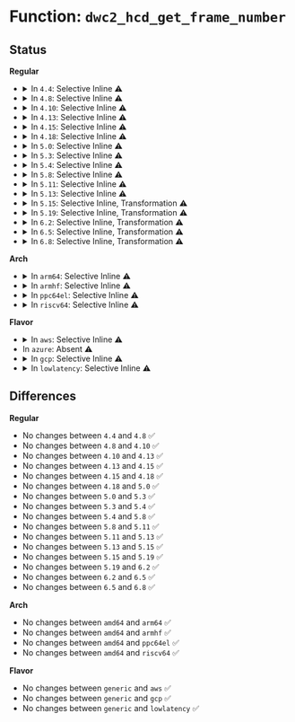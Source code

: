 # Function: <code>dwc2_hcd_get_frame_number</code>

## Status
<b>Regular</b>
<ul>
<li>
<details>
<summary>In <code>4.4</code>: Selective Inline ⚠️</summary>

```c
int dwc2_hcd_get_frame_number(struct dwc2_hsotg *hsotg);
```

**Collision:** Unique Global

**Inline:** Selective

**Transformation:** False

**Instances:**

```
In drivers/usb/dwc2/hcd.c (ffffffff81626905)
Location: drivers/usb/dwc2/hcd.c:1879
Inline: True
Inline callers:
  - drivers/usb/dwc2/hcd.c:_dwc2_hcd_get_frame_number
Direct callers:
  - drivers/usb/dwc2/hcd_intr.c:dwc2_hc_nyet_intr
  - drivers/usb/dwc2/hcd_intr.c:dwc2_handle_hcd_intr
  - drivers/usb/dwc2/hcd_queue.c:dwc2_hcd_qh_create
  - drivers/usb/dwc2/hcd_queue.c:dwc2_hcd_qh_deactivate
```
**Symbols:**

```
ffffffff81629830-ffffffff8162984b: dwc2_hcd_get_frame_number (STB_GLOBAL)
```
</details>
</li>
<li>
<details>
<summary>In <code>4.8</code>: Selective Inline ⚠️</summary>

```c
int dwc2_hcd_get_frame_number(struct dwc2_hsotg *hsotg);
```

**Collision:** Unique Global

**Inline:** Selective

**Transformation:** False

**Instances:**

```
In drivers/usb/dwc2/hcd.c (ffffffff81684e25)
Location: drivers/usb/dwc2/hcd.c:3736
Inline: True
Inline callers:
  - drivers/usb/dwc2/hcd.c:_dwc2_hcd_get_frame_number
Direct callers:
  - drivers/usb/dwc2/hcd_intr.c:dwc2_handle_hcd_intr
  - drivers/usb/dwc2/hcd_intr.c:dwc2_hc_nyet_intr
  - drivers/usb/dwc2/hcd_queue.c:dwc2_hcd_qh_deactivate
  - drivers/usb/dwc2/hcd_queue.c:dwc2_pick_first_frame
  - drivers/usb/dwc2/hcd_ddma.c:dwc2_hcd_start_xfer_ddma
```
**Symbols:**

```
ffffffff816884c0-ffffffff816884d8: dwc2_hcd_get_frame_number (STB_GLOBAL)
```
</details>
</li>
<li>
<details>
<summary>In <code>4.10</code>: Selective Inline ⚠️</summary>

```c
int dwc2_hcd_get_frame_number(struct dwc2_hsotg *hsotg);
```

**Collision:** Unique Global

**Inline:** Selective

**Transformation:** False

**Instances:**

```
In drivers/usb/dwc2/hcd.c (ffffffff816b3055)
Location: drivers/usb/dwc2/hcd.c:3767
Inline: True
Inline callers:
  - drivers/usb/dwc2/hcd.c:_dwc2_hcd_get_frame_number
Direct callers:
  - drivers/usb/dwc2/hcd_intr.c:dwc2_handle_hcd_intr
  - drivers/usb/dwc2/hcd_intr.c:dwc2_hc_nyet_intr
  - drivers/usb/dwc2/hcd_queue.c:dwc2_hcd_qh_deactivate
  - drivers/usb/dwc2/hcd_queue.c:dwc2_pick_first_frame
  - drivers/usb/dwc2/hcd_ddma.c:dwc2_hcd_start_xfer_ddma
```
**Symbols:**

```
ffffffff816b66e0-ffffffff816b66f8: dwc2_hcd_get_frame_number (STB_GLOBAL)
```
</details>
</li>
<li>
<details>
<summary>In <code>4.13</code>: Selective Inline ⚠️</summary>

```c
int dwc2_hcd_get_frame_number(struct dwc2_hsotg *hsotg);
```

**Collision:** Unique Global

**Inline:** Selective

**Transformation:** False

**Instances:**

```
In drivers/usb/dwc2/hcd.c (ffffffff816c7335)
Location: drivers/usb/dwc2/hcd.c:3795
Inline: True
Inline callers:
  - drivers/usb/dwc2/hcd.c:_dwc2_hcd_get_frame_number
Direct callers:
  - drivers/usb/dwc2/hcd_intr.c:dwc2_handle_hcd_intr
  - drivers/usb/dwc2/hcd_intr.c:dwc2_hc_nyet_intr
  - drivers/usb/dwc2/hcd_queue.c:dwc2_hcd_qh_deactivate
  - drivers/usb/dwc2/hcd_queue.c:dwc2_pick_first_frame
  - drivers/usb/dwc2/hcd_ddma.c:dwc2_hcd_start_xfer_ddma
```
**Symbols:**

```
ffffffff816caa40-ffffffff816caa58: dwc2_hcd_get_frame_number (STB_GLOBAL)
```
</details>
</li>
<li>
<details>
<summary>In <code>4.15</code>: Selective Inline ⚠️</summary>

```c
int dwc2_hcd_get_frame_number(struct dwc2_hsotg *hsotg);
```

**Collision:** Unique Global

**Inline:** Selective

**Transformation:** False

**Instances:**

```
In drivers/usb/dwc2/hcd.c (ffffffff817337a5)
Location: drivers/usb/dwc2/hcd.c:3804
Inline: True
Inline callers:
  - drivers/usb/dwc2/hcd.c:_dwc2_hcd_get_frame_number
Direct callers:
  - drivers/usb/dwc2/hcd_intr.c:dwc2_handle_hcd_intr
  - drivers/usb/dwc2/hcd_intr.c:dwc2_hc_nyet_intr
  - drivers/usb/dwc2/hcd_queue.c:dwc2_hcd_qh_deactivate
  - drivers/usb/dwc2/hcd_queue.c:dwc2_pick_first_frame
  - drivers/usb/dwc2/hcd_ddma.c:dwc2_hcd_start_xfer_ddma
```
**Symbols:**

```
ffffffff81736f90-ffffffff81736fa8: dwc2_hcd_get_frame_number (STB_GLOBAL)
```
</details>
</li>
<li>
<details>
<summary>In <code>4.18</code>: Selective Inline ⚠️</summary>

```c
int dwc2_hcd_get_frame_number(struct dwc2_hsotg *hsotg);
```

**Collision:** Unique Global

**Inline:** Selective

**Transformation:** False

**Instances:**

```
In drivers/usb/dwc2/hcd.c (ffffffff817734a5)
Location: drivers/usb/dwc2/hcd.c:3934
Inline: True
Inline callers:
  - drivers/usb/dwc2/hcd.c:_dwc2_hcd_get_frame_number
Direct callers:
  - drivers/usb/dwc2/hcd_intr.c:dwc2_handle_hcd_intr
  - drivers/usb/dwc2/hcd_intr.c:dwc2_hc_nyet_intr
  - drivers/usb/dwc2/hcd_queue.c:dwc2_hcd_qh_deactivate
  - drivers/usb/dwc2/hcd_queue.c:dwc2_pick_first_frame
  - drivers/usb/dwc2/hcd_ddma.c:dwc2_hcd_start_xfer_ddma
```
**Symbols:**

```
ffffffff81776f70-ffffffff81776f88: dwc2_hcd_get_frame_number (STB_GLOBAL)
```
</details>
</li>
<li>
<details>
<summary>In <code>5.0</code>: Selective Inline ⚠️</summary>

```c
int dwc2_hcd_get_frame_number(struct dwc2_hsotg *hsotg);
```

**Collision:** Unique Global

**Inline:** Selective

**Transformation:** False

**Instances:**

```
In drivers/usb/dwc2/hcd.c (ffffffff817987bd)
Location: drivers/usb/dwc2/hcd.c:3934
Inline: True
Inline callers:
  - drivers/usb/dwc2/hcd.c:_dwc2_hcd_get_frame_number
Direct callers:
  - drivers/usb/dwc2/hcd_intr.c:dwc2_handle_hcd_intr
  - drivers/usb/dwc2/hcd_intr.c:dwc2_hc_nyet_intr
  - drivers/usb/dwc2/hcd_queue.c:dwc2_hcd_qh_deactivate
  - drivers/usb/dwc2/hcd_queue.c:dwc2_pick_first_frame
  - drivers/usb/dwc2/hcd_ddma.c:dwc2_hcd_start_xfer_ddma
```
**Symbols:**

```
ffffffff8179cc00-ffffffff8179cc23: dwc2_hcd_get_frame_number (STB_GLOBAL)
```
</details>
</li>
<li>
<details>
<summary>In <code>5.3</code>: Selective Inline ⚠️</summary>

```c
int dwc2_hcd_get_frame_number(struct dwc2_hsotg *hsotg);
```

**Collision:** Unique Global

**Inline:** Selective

**Transformation:** False

**Instances:**

```
In drivers/usb/dwc2/hcd.c (ffffffff817d7a4d)
Location: drivers/usb/dwc2/hcd.c:3754
Inline: True
Inline callers:
  - drivers/usb/dwc2/hcd.c:_dwc2_hcd_get_frame_number
Direct callers:
  - drivers/usb/dwc2/hcd_intr.c:dwc2_handle_hcd_intr
  - drivers/usb/dwc2/hcd_intr.c:dwc2_hc_nyet_intr
  - drivers/usb/dwc2/hcd_queue.c:dwc2_hcd_qh_deactivate
  - drivers/usb/dwc2/hcd_queue.c:dwc2_pick_first_frame
  - drivers/usb/dwc2/hcd_ddma.c:dwc2_hcd_start_xfer_ddma
```
**Symbols:**

```
ffffffff817db7d0-ffffffff817db7f3: dwc2_hcd_get_frame_number (STB_GLOBAL)
```
</details>
</li>
<li>
<details>
<summary>In <code>5.4</code>: Selective Inline ⚠️</summary>

```c
int dwc2_hcd_get_frame_number(struct dwc2_hsotg *hsotg);
```

**Collision:** Unique Global

**Inline:** Selective

**Transformation:** False

**Instances:**

```
In drivers/usb/dwc2/hcd.c (ffffffff818088dd)
Location: drivers/usb/dwc2/hcd.c:3754
Inline: True
Inline callers:
  - drivers/usb/dwc2/hcd.c:_dwc2_hcd_get_frame_number
Direct callers:
  - drivers/usb/dwc2/hcd_intr.c:dwc2_handle_hcd_intr
  - drivers/usb/dwc2/hcd_intr.c:dwc2_hc_nyet_intr
  - drivers/usb/dwc2/hcd_queue.c:dwc2_hcd_qh_deactivate
  - drivers/usb/dwc2/hcd_queue.c:dwc2_pick_first_frame
  - drivers/usb/dwc2/hcd_ddma.c:dwc2_hcd_start_xfer_ddma
```
**Symbols:**

```
ffffffff8180c6f0-ffffffff8180c713: dwc2_hcd_get_frame_number (STB_GLOBAL)
```
</details>
</li>
<li>
<details>
<summary>In <code>5.8</code>: Selective Inline ⚠️</summary>

```c
int dwc2_hcd_get_frame_number(struct dwc2_hsotg *hsotg);
```

**Collision:** Unique Global

**Inline:** Selective

**Transformation:** False

**Instances:**

```
In drivers/usb/dwc2/hcd.c (ffffffff818d960d)
Location: drivers/usb/dwc2/hcd.c:3754
Inline: True
Inline callers:
  - drivers/usb/dwc2/hcd.c:_dwc2_hcd_get_frame_number
Direct callers:
  - drivers/usb/dwc2/hcd_intr.c:dwc2_handle_hcd_intr
  - drivers/usb/dwc2/hcd_intr.c:dwc2_hc_nyet_intr
  - drivers/usb/dwc2/hcd_queue.c:dwc2_hcd_qh_deactivate
  - drivers/usb/dwc2/hcd_queue.c:dwc2_pick_first_frame
  - drivers/usb/dwc2/hcd_ddma.c:dwc2_hcd_start_xfer_ddma
  - drivers/usb/dwc2/hcd_ddma.c:dwc2_hcd_start_xfer_ddma
  - drivers/usb/dwc2/hcd_ddma.c:dwc2_init_isoc_dma_desc
```
**Symbols:**

```
ffffffff818dd4b0-ffffffff818dd4d3: dwc2_hcd_get_frame_number (STB_GLOBAL)
```
</details>
</li>
<li>
<details>
<summary>In <code>5.11</code>: Selective Inline ⚠️</summary>

```c
int dwc2_hcd_get_frame_number(struct dwc2_hsotg *hsotg);
```

**Collision:** Unique Global

**Inline:** Selective

**Transformation:** False

**Instances:**

```
In drivers/usb/dwc2/hcd.c (ffffffff818e355d)
Location: drivers/usb/dwc2/hcd.c:3755
Inline: True
Inline callers:
  - drivers/usb/dwc2/hcd.c:_dwc2_hcd_get_frame_number
Direct callers:
  - drivers/usb/dwc2/hcd_intr.c:dwc2_handle_hcd_intr
  - drivers/usb/dwc2/hcd_intr.c:dwc2_hc_nyet_intr
  - drivers/usb/dwc2/hcd_queue.c:dwc2_hcd_qh_deactivate
  - drivers/usb/dwc2/hcd_queue.c:dwc2_pick_first_frame
  - drivers/usb/dwc2/hcd_ddma.c:dwc2_hcd_start_xfer_ddma
  - drivers/usb/dwc2/hcd_ddma.c:dwc2_hcd_start_xfer_ddma
  - drivers/usb/dwc2/hcd_ddma.c:dwc2_init_isoc_dma_desc
```
**Symbols:**

```
ffffffff818e7300-ffffffff818e7323: dwc2_hcd_get_frame_number (STB_GLOBAL)
```
</details>
</li>
<li>
<details>
<summary>In <code>5.13</code>: Selective Inline ⚠️</summary>

```c
int dwc2_hcd_get_frame_number(struct dwc2_hsotg *hsotg);
```

**Collision:** Unique Global

**Inline:** Selective

**Transformation:** False

**Instances:**

```
In drivers/usb/dwc2/hcd.c (ffffffff818c682d)
Location: drivers/usb/dwc2/hcd.c:3806
Inline: True
Inline callers:
  - drivers/usb/dwc2/hcd.c:_dwc2_hcd_get_frame_number
Direct callers:
  - drivers/usb/dwc2/hcd_intr.c:dwc2_handle_hcd_intr
  - drivers/usb/dwc2/hcd_intr.c:dwc2_hc_nyet_intr
  - drivers/usb/dwc2/hcd_queue.c:dwc2_hcd_qh_deactivate
  - drivers/usb/dwc2/hcd_queue.c:dwc2_pick_first_frame
  - drivers/usb/dwc2/hcd_ddma.c:dwc2_hcd_start_xfer_ddma
  - drivers/usb/dwc2/hcd_ddma.c:dwc2_hcd_start_xfer_ddma
  - drivers/usb/dwc2/hcd_ddma.c:dwc2_init_isoc_dma_desc
```
**Symbols:**

```
ffffffff818c91f0-ffffffff818c9215: dwc2_hcd_get_frame_number (STB_GLOBAL)
```
</details>
</li>
<li>
<details>
<summary>In <code>5.15</code>: Selective Inline, Transformation ⚠️</summary>

```c
int dwc2_hcd_get_frame_number(struct dwc2_hsotg *hsotg);
```

**Collision:** Unique Global

**Inline:** Selective

**Transformation:** True

**Instances:**

```
In drivers/usb/dwc2/hcd.c (ffffffff8195ef83)
Location: drivers/usb/dwc2/hcd.c:3806
Inline: True
Inline callers:
  - drivers/usb/dwc2/hcd.c:_dwc2_hcd_get_frame_number
Direct callers:
  - drivers/usb/dwc2/hcd_intr.c:dwc2_handle_hcd_intr
  - drivers/usb/dwc2/hcd_intr.c:dwc2_hc_nyet_intr
  - drivers/usb/dwc2/hcd_queue.c:dwc2_hcd_qh_deactivate
  - drivers/usb/dwc2/hcd_queue.c:dwc2_pick_first_frame
  - drivers/usb/dwc2/hcd_ddma.c:dwc2_hcd_start_xfer_ddma
  - drivers/usb/dwc2/hcd_ddma.c:dwc2_hcd_start_xfer_ddma
  - drivers/usb/dwc2/hcd_ddma.c:dwc2_init_isoc_dma_desc
```
**Symbols:**

```
ffffffff81d1b5f1-ffffffff81d1b605: dwc2_hcd_get_frame_number.cold (STB_LOCAL)
ffffffff81961df0-ffffffff81961e2b: dwc2_hcd_get_frame_number (STB_GLOBAL)
```
</details>
</li>
<li>
<details>
<summary>In <code>5.19</code>: Selective Inline, Transformation ⚠️</summary>

```c
int dwc2_hcd_get_frame_number(struct dwc2_hsotg *hsotg);
```

**Collision:** Unique Global

**Inline:** Selective

**Transformation:** True

**Instances:**

```
In drivers/usb/dwc2/hcd.c (ffffffff81ab93e3)
Location: drivers/usb/dwc2/hcd.c:3802
Inline: True
Inline callers:
  - drivers/usb/dwc2/hcd.c:_dwc2_hcd_get_frame_number
Direct callers:
  - drivers/usb/dwc2/hcd_intr.c:dwc2_handle_hcd_intr
  - drivers/usb/dwc2/hcd_intr.c:dwc2_hc_nyet_intr
  - drivers/usb/dwc2/hcd_queue.c:dwc2_hcd_qh_deactivate
  - drivers/usb/dwc2/hcd_queue.c:dwc2_pick_first_frame
  - drivers/usb/dwc2/hcd_ddma.c:dwc2_hcd_start_xfer_ddma
  - drivers/usb/dwc2/hcd_ddma.c:dwc2_hcd_start_xfer_ddma
  - drivers/usb/dwc2/hcd_ddma.c:dwc2_init_isoc_dma_desc
```
**Symbols:**

```
ffffffff81ee6935-ffffffff81ee6949: dwc2_hcd_get_frame_number.cold (STB_LOCAL)
ffffffff81abc260-ffffffff81abc2a3: dwc2_hcd_get_frame_number (STB_GLOBAL)
```
</details>
</li>
<li>
<details>
<summary>In <code>6.2</code>: Selective Inline, Transformation ⚠️</summary>

```c
int dwc2_hcd_get_frame_number(struct dwc2_hsotg *hsotg);
```

**Collision:** Unique Global

**Inline:** Selective

**Transformation:** True

**Instances:**

```
In drivers/usb/dwc2/hcd.c (ffffffff81c42753)
Location: drivers/usb/dwc2/hcd.c:3773
Inline: True
Inline callers:
  - drivers/usb/dwc2/hcd.c:_dwc2_hcd_get_frame_number
Direct callers:
  - drivers/usb/dwc2/hcd_intr.c:dwc2_handle_hcd_intr
  - drivers/usb/dwc2/hcd_intr.c:dwc2_hc_nyet_intr
  - drivers/usb/dwc2/hcd_queue.c:dwc2_hcd_qh_deactivate
  - drivers/usb/dwc2/hcd_queue.c:dwc2_pick_first_frame
  - drivers/usb/dwc2/hcd_ddma.c:dwc2_hcd_start_xfer_ddma
  - drivers/usb/dwc2/hcd_ddma.c:dwc2_hcd_start_xfer_ddma
  - drivers/usb/dwc2/hcd_ddma.c:dwc2_init_isoc_dma_desc
```
**Symbols:**

```
ffffffff820a2163-ffffffff820a2177: dwc2_hcd_get_frame_number.cold (STB_LOCAL)
ffffffff81c45880-ffffffff81c458c3: dwc2_hcd_get_frame_number (STB_GLOBAL)
```
</details>
</li>
<li>
<details>
<summary>In <code>6.5</code>: Selective Inline, Transformation ⚠️</summary>

```c
int dwc2_hcd_get_frame_number(struct dwc2_hsotg *hsotg);
```

**Collision:** Unique Global

**Inline:** Selective

**Transformation:** True

**Instances:**

```
In drivers/usb/dwc2/hcd.c (ffffffff81ca9d23)
Location: drivers/usb/dwc2/hcd.c:3773
Inline: True
Inline callers:
  - drivers/usb/dwc2/hcd.c:_dwc2_hcd_get_frame_number
Direct callers:
  - drivers/usb/dwc2/hcd_intr.c:dwc2_handle_hcd_intr
  - drivers/usb/dwc2/hcd_intr.c:dwc2_hc_nyet_intr
  - drivers/usb/dwc2/hcd_queue.c:dwc2_hcd_qh_deactivate
  - drivers/usb/dwc2/hcd_queue.c:dwc2_pick_first_frame
  - drivers/usb/dwc2/hcd_ddma.c:dwc2_hcd_start_xfer_ddma
  - drivers/usb/dwc2/hcd_ddma.c:dwc2_hcd_start_xfer_ddma
  - drivers/usb/dwc2/hcd_ddma.c:dwc2_init_isoc_dma_desc
```
**Symbols:**

```
ffffffff82123729-ffffffff8212373d: dwc2_hcd_get_frame_number.cold (STB_LOCAL)
ffffffff81cace50-ffffffff81cace93: dwc2_hcd_get_frame_number (STB_GLOBAL)
```
</details>
</li>
<li>
<details>
<summary>In <code>6.8</code>: Selective Inline, Transformation ⚠️</summary>

```c
int dwc2_hcd_get_frame_number(struct dwc2_hsotg *hsotg);
```

**Collision:** Unique Global

**Inline:** Selective

**Transformation:** True

**Instances:**

```
In drivers/usb/dwc2/hcd.c (ffffffff81d5e9d3)
Location: drivers/usb/dwc2/hcd.c:3773
Inline: True
Inline callers:
  - drivers/usb/dwc2/hcd.c:_dwc2_hcd_get_frame_number
Direct callers:
  - drivers/usb/dwc2/hcd_intr.c:dwc2_handle_hcd_intr
  - drivers/usb/dwc2/hcd_intr.c:dwc2_hc_nyet_intr
  - drivers/usb/dwc2/hcd_queue.c:dwc2_hcd_qh_deactivate
  - drivers/usb/dwc2/hcd_queue.c:dwc2_pick_first_frame
  - drivers/usb/dwc2/hcd_ddma.c:dwc2_hcd_start_xfer_ddma
  - drivers/usb/dwc2/hcd_ddma.c:dwc2_hcd_start_xfer_ddma
  - drivers/usb/dwc2/hcd_ddma.c:dwc2_init_isoc_dma_desc
```
**Symbols:**

```
ffffffff82204f00-ffffffff82204f14: dwc2_hcd_get_frame_number.cold (STB_LOCAL)
ffffffff81d61b00-ffffffff81d61b43: dwc2_hcd_get_frame_number (STB_GLOBAL)
```
</details>
</li>
</ul>
<b>Arch</b>
<ul>
<li>
<details>
<summary>In <code>arm64</code>: Selective Inline ⚠️</summary>

```c
int dwc2_hcd_get_frame_number(struct dwc2_hsotg *hsotg);
```

**Collision:** Unique Global

**Inline:** Selective

**Transformation:** False

**Instances:**

```
In drivers/usb/dwc2/hcd.c (ffff800010a40a14)
Location: drivers/usb/dwc2/hcd.c:3754
Inline: True
Inline callers:
  - drivers/usb/dwc2/hcd.c:_dwc2_hcd_get_frame_number
Direct callers:
  - drivers/usb/dwc2/hcd_intr.c:dwc2_handle_hcd_intr
  - drivers/usb/dwc2/hcd_intr.c:dwc2_hc_nyet_intr
  - drivers/usb/dwc2/hcd_queue.c:dwc2_hcd_qh_deactivate
  - drivers/usb/dwc2/hcd_queue.c:dwc2_pick_first_frame
  - drivers/usb/dwc2/hcd_ddma.c:dwc2_hcd_start_xfer_ddma
```
**Symbols:**

```
ffff800010a44ef0-ffff800010a44f44: dwc2_hcd_get_frame_number (STB_GLOBAL)
```
</details>
</li>
<li>
<details>
<summary>In <code>armhf</code>: Selective Inline ⚠️</summary>

```c
int dwc2_hcd_get_frame_number(struct dwc2_hsotg *hsotg);
```

**Collision:** Unique Global

**Inline:** Selective

**Transformation:** False

**Instances:**

```
In drivers/usb/dwc2/hcd.c (c0b12a98)
Location: drivers/usb/dwc2/hcd.c:3754
Inline: True
Inline callers:
  - drivers/usb/dwc2/hcd.c:_dwc2_hcd_get_frame_number
Direct callers:
  - drivers/usb/dwc2/hcd_intr.c:dwc2_handle_hcd_intr
  - drivers/usb/dwc2/hcd_intr.c:dwc2_hc_nyet_intr
  - drivers/usb/dwc2/hcd_queue.c:dwc2_hcd_qh_deactivate
  - drivers/usb/dwc2/hcd_queue.c:dwc2_pick_first_frame
  - drivers/usb/dwc2/hcd_ddma.c:dwc2_hcd_start_xfer_ddma
  - drivers/usb/dwc2/hcd_ddma.c:dwc2_calc_starting_frame
```
**Symbols:**

```
c0b17704-c0b17738: dwc2_hcd_get_frame_number (STB_GLOBAL)
```
</details>
</li>
<li>
<details>
<summary>In <code>ppc64el</code>: Selective Inline ⚠️</summary>

```c
int dwc2_hcd_get_frame_number(struct dwc2_hsotg *hsotg);
```

**Collision:** Unique Global

**Inline:** Selective

**Transformation:** False

**Instances:**

```
In drivers/usb/dwc2/hcd.c (c000000000b014f4)
Location: drivers/usb/dwc2/hcd.c:3754
Inline: True
Inline callers:
  - drivers/usb/dwc2/hcd.c:_dwc2_hcd_get_frame_number
Direct callers:
  - drivers/usb/dwc2/hcd_intr.c:dwc2_handle_hcd_intr
  - drivers/usb/dwc2/hcd_intr.c:dwc2_hc_nyet_intr
  - drivers/usb/dwc2/hcd_queue.c:dwc2_hcd_qh_deactivate
  - drivers/usb/dwc2/hcd_queue.c:dwc2_pick_first_frame
  - drivers/usb/dwc2/hcd_ddma.c:dwc2_hcd_start_xfer_ddma
```
**Symbols:**

```
c000000000b083b0-c000000000b0846c: dwc2_hcd_get_frame_number (STB_GLOBAL)
```
</details>
</li>
<li>
<details>
<summary>In <code>riscv64</code>: Selective Inline ⚠️</summary>

```c
int dwc2_hcd_get_frame_number(struct dwc2_hsotg *hsotg);
```

**Collision:** Unique Global

**Inline:** Selective

**Transformation:** False

**Instances:**

```
In drivers/usb/dwc2/hcd.c (ffffffe00065c78c)
Location: drivers/usb/dwc2/hcd.c:3754
Inline: True
Inline callers:
  - drivers/usb/dwc2/hcd.c:_dwc2_hcd_get_frame_number
Direct callers:
  - drivers/usb/dwc2/hcd_intr.c:dwc2_handle_hcd_intr
  - drivers/usb/dwc2/hcd_intr.c:dwc2_hc_nyet_intr
  - drivers/usb/dwc2/hcd_queue.c:dwc2_hcd_qh_deactivate
  - drivers/usb/dwc2/hcd_queue.c:dwc2_pick_first_frame
  - drivers/usb/dwc2/hcd_ddma.c:dwc2_hcd_start_xfer_ddma
```
**Symbols:**

```
ffffffe000661798-ffffffe0006617fa: dwc2_hcd_get_frame_number (STB_GLOBAL)
```
</details>
</li>
</ul>
<b>Flavor</b>
<ul>
<li>
<details>
<summary>In <code>aws</code>: Selective Inline ⚠️</summary>

```c
int dwc2_hcd_get_frame_number(struct dwc2_hsotg *hsotg);
```

**Collision:** Unique Global

**Inline:** Selective

**Transformation:** False

**Instances:**

```
In drivers/usb/dwc2/hcd.c (ffffffff817c0cbd)
Location: drivers/usb/dwc2/hcd.c:3754
Inline: True
Inline callers:
  - drivers/usb/dwc2/hcd.c:_dwc2_hcd_get_frame_number
Direct callers:
  - drivers/usb/dwc2/hcd_intr.c:dwc2_handle_hcd_intr
  - drivers/usb/dwc2/hcd_intr.c:dwc2_hc_nyet_intr
  - drivers/usb/dwc2/hcd_queue.c:dwc2_hcd_qh_deactivate
  - drivers/usb/dwc2/hcd_queue.c:dwc2_pick_first_frame
  - drivers/usb/dwc2/hcd_ddma.c:dwc2_hcd_start_xfer_ddma
```
**Symbols:**

```
ffffffff817c4ad0-ffffffff817c4af3: dwc2_hcd_get_frame_number (STB_GLOBAL)
```
</details>
</li>
<li>
In <code>azure</code>: Absent ⚠️
</li>
<li>
<details>
<summary>In <code>gcp</code>: Selective Inline ⚠️</summary>

```c
int dwc2_hcd_get_frame_number(struct dwc2_hsotg *hsotg);
```

**Collision:** Unique Global

**Inline:** Selective

**Transformation:** False

**Instances:**

```
In drivers/usb/dwc2/hcd.c (ffffffff817fd75d)
Location: drivers/usb/dwc2/hcd.c:3754
Inline: True
Inline callers:
  - drivers/usb/dwc2/hcd.c:_dwc2_hcd_get_frame_number
Direct callers:
  - drivers/usb/dwc2/hcd_intr.c:dwc2_handle_hcd_intr
  - drivers/usb/dwc2/hcd_intr.c:dwc2_hc_nyet_intr
  - drivers/usb/dwc2/hcd_queue.c:dwc2_hcd_qh_deactivate
  - drivers/usb/dwc2/hcd_queue.c:dwc2_pick_first_frame
  - drivers/usb/dwc2/hcd_ddma.c:dwc2_hcd_start_xfer_ddma
```
**Symbols:**

```
ffffffff81801570-ffffffff81801593: dwc2_hcd_get_frame_number (STB_GLOBAL)
```
</details>
</li>
<li>
<details>
<summary>In <code>lowlatency</code>: Selective Inline ⚠️</summary>

```c
int dwc2_hcd_get_frame_number(struct dwc2_hsotg *hsotg);
```

**Collision:** Unique Global

**Inline:** Selective

**Transformation:** False

**Instances:**

```
In drivers/usb/dwc2/hcd.c (ffffffff8181786d)
Location: drivers/usb/dwc2/hcd.c:3754
Inline: True
Inline callers:
  - drivers/usb/dwc2/hcd.c:_dwc2_hcd_get_frame_number
Direct callers:
  - drivers/usb/dwc2/hcd_intr.c:dwc2_handle_hcd_intr
  - drivers/usb/dwc2/hcd_intr.c:dwc2_hc_nyet_intr
  - drivers/usb/dwc2/hcd_queue.c:dwc2_hcd_qh_deactivate
  - drivers/usb/dwc2/hcd_queue.c:dwc2_pick_first_frame
  - drivers/usb/dwc2/hcd_ddma.c:dwc2_hcd_start_xfer_ddma
```
**Symbols:**

```
ffffffff8181b680-ffffffff8181b6a3: dwc2_hcd_get_frame_number (STB_GLOBAL)
```
</details>
</li>
</ul>

## Differences
<b>Regular</b>
<ul>
<li>
No changes between <code>4.4</code> and <code>4.8</code> ✅
</li>
<li>
No changes between <code>4.8</code> and <code>4.10</code> ✅
</li>
<li>
No changes between <code>4.10</code> and <code>4.13</code> ✅
</li>
<li>
No changes between <code>4.13</code> and <code>4.15</code> ✅
</li>
<li>
No changes between <code>4.15</code> and <code>4.18</code> ✅
</li>
<li>
No changes between <code>4.18</code> and <code>5.0</code> ✅
</li>
<li>
No changes between <code>5.0</code> and <code>5.3</code> ✅
</li>
<li>
No changes between <code>5.3</code> and <code>5.4</code> ✅
</li>
<li>
No changes between <code>5.4</code> and <code>5.8</code> ✅
</li>
<li>
No changes between <code>5.8</code> and <code>5.11</code> ✅
</li>
<li>
No changes between <code>5.11</code> and <code>5.13</code> ✅
</li>
<li>
No changes between <code>5.13</code> and <code>5.15</code> ✅
</li>
<li>
No changes between <code>5.15</code> and <code>5.19</code> ✅
</li>
<li>
No changes between <code>5.19</code> and <code>6.2</code> ✅
</li>
<li>
No changes between <code>6.2</code> and <code>6.5</code> ✅
</li>
<li>
No changes between <code>6.5</code> and <code>6.8</code> ✅
</li>
</ul>
<b>Arch</b>
<ul>
<li>
No changes between <code>amd64</code> and <code>arm64</code> ✅
</li>
<li>
No changes between <code>amd64</code> and <code>armhf</code> ✅
</li>
<li>
No changes between <code>amd64</code> and <code>ppc64el</code> ✅
</li>
<li>
No changes between <code>amd64</code> and <code>riscv64</code> ✅
</li>
</ul>
<b>Flavor</b>
<ul>
<li>
No changes between <code>generic</code> and <code>aws</code> ✅
</li>
<li>
No changes between <code>generic</code> and <code>gcp</code> ✅
</li>
<li>
No changes between <code>generic</code> and <code>lowlatency</code> ✅
</li>
</ul>
